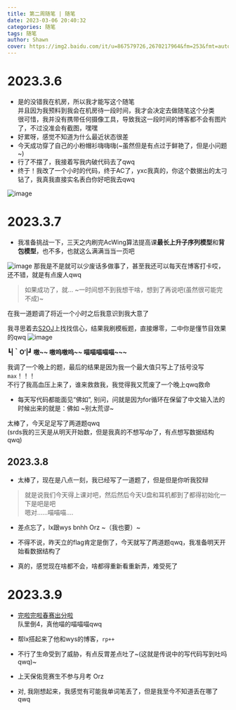 ```yaml
---
title: 第二周随笔 | 随笔
date: 2023-03-06 20:40:32
categories: 随笔
tags: 随笔
author: Shawn
cover: https://img2.baidu.com/it/u=867579726,2670217964&fm=253&fmt=auto&app=120&f=JPEG?w=1280&h=800
---
```

# 2023.3.6
+ 是的没错我在机房，所以我才能写这个随笔\
并且因为我预料到我会在机房待一段时间，我才会决定去做随笔这个分类\
很可惜，我并没有携带任何摄像工具，导致我这一段时间的博客都不会有图片了，不过没准会有截图，嘿嘿
+ 好累呀，感觉不知道为什么最近状态很差
+ 今天成功穿了自己的小粉帽衫嗨嗨嗨(~虽然但是有点过于鲜艳了，但是小问题~)
+ 行了不摆了，我接着写我内破代码去了qwq
+ 终于！我改了一个小时的代码，终于AC了，yxc我真的，你这个数据出的太刁钻了，我真我直接实名表白你好吧我去qwq

![image](https://user-images.githubusercontent.com/97796289/223109314-0b6eb630-c7e1-4c1d-835c-21e8ad220c1a.png)

# 2023.3.7
+ 我准备挑战一下，三天之内刷完AcWing算法提高课**最长上升子序列模型**和**背包模型**，也不多，也就这么满满当当一页吧

![image](https://user-images.githubusercontent.com/97796289/223407494-a6baedfb-f242-4392-b788-bcf0ac3471db.png)
那我是不是就可以少废话多做事了，甚至我还可以每天在博客打卡哎，还不错，就是有点废人qwq
>如果成功了，就... ~一时间想不到我想干啥，想到了再说吧(虽然很可能完不成)~

在我一道题调了将近一个小时之后我意识到我大意了

我寻思着去[S2OJ](https://sjzezoj.com/)上找找信心，结果我刷模板题，直接爆零，二中你是懂节目效果的qwq
![image](https://user-images.githubusercontent.com/97796289/223430298-e96af39c-884c-40e8-ad9f-a06d6638dc6d.png)

**┗|｀O′|┛ 嗷~~ 嗷呜嗷呜~~ 喵喵喵喵喵~~~**

我调了一个晚上的题，最后的结果是因为我一个最大值只写上了括号没写`max`！！！\
不行了我高血压上来了，谁来救救我，我觉得我又荒废了一个晚上qwq救命

+ 每天写代码都能面见“佛如”, 别问，问就是因为for循环在保留了中文输入法的时候出来的就是：佛如 ~别太荒谬~

太棒了，今天足足写了两道题qwq\
(srds我的三天是从明天开始数，但是我真的不想写$dp$了，有点想写数据结构qwq)

## 2023.3.8
+ 太棒了，现在是八点一刻，我已经写了一道题了，但是但是你听我狡辩

> 就是说我们今天得上课对吧，然后然后今天U盘和耳机都到了都得初始化一下是吧是吧\
  嗯对......喵喵喵....

+ 差点忘了，lx跟wys bnhh Orz ~（我也要）~

+ 不得不说，昨天立的flag肯定是倒了，今天就写了两道题qwq，我准备明天开始看数据结构了

+ 真的，感觉现在啥都不会，啥都得重新看重新弄，难受死了

# 2023.3.9

+ [完啦完啦春赛出分啦](https://share.baoshuo.dev/temp/NOI2023%E6%98%A5%E5%AD%A3%E6%B5%8B%E8%AF%95%E6%88%90%E7%BB%A9-%E6%B2%B3%E5%8C%97%E7%9C%81.xlsx)\
队里倒4，真他喵的喵喵喵qwq

+ 帮lx搭起来了他和wys的博客，`rp++`
+ 不行了生命受到了威胁，有点反胃差点吐了~(这就是传说中的写代码写到吐吗qwq)~
+ 上天保佑竞赛生不参与月考 Orz

+ 对, 我刚想起来，我感觉有可能我单词笔丢了，但是我至今不知道丢在哪了qwq
